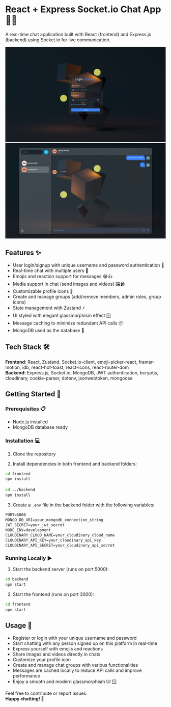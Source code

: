# React + Express Socket.io Chat App 🚀💬

A real-time chat application built with React (frontend) and Express.js (backend) using Socket.io for live communication.

![Chat App Screenshot](./screenshots/home-ss.png)
![Chat App Screenshot](./screenshots/conversation-ss.png)

## Features ✨

- User login/signup with unique username and password authentication 🔐
- Real-time chat with multiple users 👥
- Emojis and reaction support for messages 😂👍
- Media support in chat (send images and videos) 🖼️📹
- Customizable profile icons 👤
- Create and manage groups (add/remove members, admin roles, group icons)
- State management with Zustand ⚡
- UI styled with elegant glassmorphism effect 🪟
- Message caching to minimize redundant API calls 📦
- MongoDB used as the database 🍃

## Tech Stack 🛠️

**Frontend:** React, Zustand, Socket.io-client, emoji-picker-react, framer-motion, idb, react-hot-toast, react-icons, react-router-dom  
**Backend:** Express.js, Socket.io, MongoDB, JWT authentication, bcryptjs, cloudinary, cookie-parser, dotenv, jsonwebtoken, mongoose

## Getting Started 🏁

### Prerequisites 📋

- Node.js installed
- MongoDB database ready

### Installation 💻

1. Clone the repository

2. Install dependencies in both frontend and backend folders:

```bash
cd frontend
npm install

cd ../backend
npm install
```

3. Create a `.env` file in the backend folder with the following variables:

```env
PORT=5000
MONGO_DB_URI=your_mongodb_connection_string
JWT_SECRET=your_jwt_secret
NODE_ENV=development
CLOUDINARY_CLOUD_NAME=your_cloudinary_cloud_name
CLOUDINARY_API_KEY=your_cloudinary_api_key
CLOUDINARY_API_SECRET=your_cloudinary_api_secret
```

### Running Locally ▶️

1. Start the backend server (runs on port 5000):

```bash
cd backend
npm start
```

2. Start the frontend (runs on port 3000):

```bash
cd frontend
npm start
```

## Usage 🎉

- Register or login with your unique username and password
- Start chatting with any person signed up on this platform in real-time
- Express yourself with emojis and reactions
- Share images and videos directly in chats
- Customize your profile icon
- Create and manage chat groups with various functionalities
- Messages are cached locally to reduce API calls and improve performance
- Enjoy a smooth and modern glassmorphism UI 🪟

Feel free to contribute or report issues.  
**Happy chatting! 🚀**
